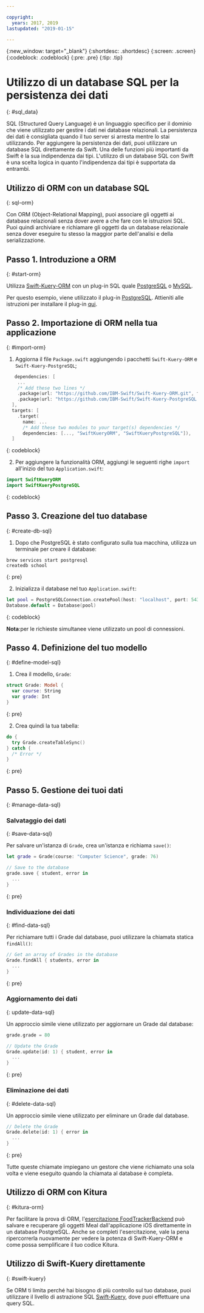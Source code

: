 ```yaml
---

copyright:
  years: 2017, 2019
lastupdated: "2019-01-15"

---
```


{:new_window: target="_blank"}
{:shortdesc: .shortdesc}
{:screen: .screen}
{:codeblock: .codeblock}
{:pre: .pre}
{:tip: .tip}

# Utilizzo di un database SQL per la persistenza dei dati
{: #sql_data}

SQL (Structured Query Language) è un linguaggio specifico per il dominio che viene utilizzato per gestire i dati nei database relazionali. La persistenza dei dati è consigliata quando il tuo server si arresta mentre lo stai utilizzando. Per aggiungere la persistenza dei dati, puoi utilizzare un database SQL direttamente da Swift.
Una delle funzioni più importanti da Swift è la sua indipendenza dai tipi. L'utilizzo di un database SQL con Swift è una scelta logica in quanto l'indipendenza dai tipi è supportata da entrambi.

## Utilizzo di ORM con un database SQL
{: sql-orm}

Con ORM (Object-Relational Mapping), puoi associare gli oggetti ai database relazionali senza dover avere a che fare con le istruzioni SQL. Puoi quindi archiviare e richiamare gli oggetti da un database relazionale senza dover eseguire tu stesso la maggior parte dell'analisi e della serializzazione.

## Passo 1. Introduzione a ORM
{: #start-orm}

Utilizza [Swift-Kuery-ORM](http://github.com/IBM-Swift/Swift-Kuery-ORM) con un plug-in SQL quale [PostgreSQL](http://github.com/IBM-Swift/Swift-Kuery-PostgreSQL) o [MySQL](http://github.com/IBM-Swift/SwiftKueryMySQL).

Per questo esempio, viene utilizzato il plug-in [PostgreSQL](http://github.com/IBM-Swift/Swift-Kuery-PostgreSQL). Attieniti alle istruzioni per installare il plug-in [qui](https://github.com/IBM-Swift/Swift-Kuery-PostgreSQL#postgresql-client-installation).

## Passo 2. Importazione di ORM nella tua applicazione
{: #import-orm}

1. Aggiorna il file `Package.swift` aggiungendo i pacchetti `Swift-Kuery-ORM` e `Swift-Kuery-PostgreSQL`;
  ```swift
     dependencies: [
      ...
      /* Add these two lines */
      .package(url: "https://github.com/IBM-Swift/Swift-Kuery-ORM.git", from: "0.0.1"),
      .package(url: "https://github.com/IBM-Swift/Swift-Kuery-PostgreSQL.git", from: "1.0.0"),
    ],
    targets: [
      .target(
        name: ...
        /* Add these two modules to your target(s) dependencies */
        dependencies: [..., "SwiftKueryORM", "SwiftKueryPostgreSQL"]),
    ]
  ```
  {: codeblock}

2. Per aggiungere la funzionalità ORM, aggiungi le seguenti righe `import` all'inizio del tuo `Application.swift`:
  ```swift
  import SwiftKueryORM
  import SwiftKueryPostgreSQL
  ```
  {: codeblock}

## Passo 3. Creazione del tuo database
{: #create-db-sql}

1. Dopo che PostgreSQL è stato configurato sulla tua macchina, utilizza un terminale per creare il database:
  ```
  brew services start postgresql
  createdb school
  ```
  {: pre}

2. Inizializza il database nel tuo `Application.swift`:
  ```swift
  let pool = PostgreSQLConnection.createPool(host: "localhost", port: 5432, options: [.databaseName("school")], poolOptions: ConnectionPoolOptions(initialCapacity: 10, maxCapacity: 50, timeout: 10000))
  Database.default = Database(pool)
  ```
  {: codeblock}

  **Nota**:per le richieste simultanee viene utilizzato un pool di connessioni.

## Passo 4. Definizione del tuo modello
{: #define-model-sql}

1. Crea il modello, `Grade`:
  ```swift
  struct Grade: Model {
    var course: String
    var grade: Int
  }
  ```
  {: pre}

2. Crea quindi la tua tabella:
  ```swift
  do {
    try Grade.createTableSync()
  } catch {
    /* Error */
  }
  ```
  {: pre}

## Passo 5. Gestione dei tuoi dati
{: #manage-data-sql}

### Salvataggio dei dati
{: #save-data-sql}

Per salvare un'istanza di `Grade`, crea un'istanza e richiama `save()`:
```swift
let grade = Grade(course: "Computer Science", grade: 76)

// Save to the database
grade.save { student, error in
  ...
}
```
{: pre}

### Individuazione dei dati
{: #find-data-sql}

Per richiamare tutti i Grade dal database, puoi utilizzare la chiamata statica `findAll()`:
```swift
// Get an array of Grades in the database
Grade.findAll { students, error in
  ...
}
```
{: pre}

### Aggiornamento dei dati
{: update-data-sql}

Un approccio simile viene utilizzato per aggiornare un Grade dal database:
```swift
grade.grade = 80

// Update the Grade
Grade.update(id: 1) { student, error in
  ...
}
```
{: pre}

### Eliminazione dei dati
{: #delete-data-sql}

Un approccio simile viene utilizzato per eliminare un Grade dal database.
```swift
// Delete the Grade
Grade.delete(id: 1) { error in
  ...
}
```
{: pre}

Tutte queste chiamate impiegano un gestore che viene richiamato una sola volta e viene eseguito quando la chiamata al database è completa.

## Utilizzo di ORM con Kitura
{: #kitura-orm}

Per facilitare la prova di ORM, l'[esercitazione FoodTrackerBackend](https://github.com/IBM/FoodTrackerBackend) può salvare e recuperare gli oggetti Meal dall'applicazione iOS direttamente in un database PostgreSQL. Anche se completi l'esercitazione, vale la pena ripercorrerla nuovamente per vedere la potenza di Swift-Kuery-ORM e come possa semplificare il tuo codice Kitura.

## Utilizzo di Swift-Kuery direttamente
{: #swift-kuery}

Se ORM ti limita perché hai bisogno di più controllo sul tuo database, puoi utilizzare il livello di astrazione SQL [Swift-Kuery](http://github.com/IBM-Swift/Swift-Kuery), dove puoi effettuare una query SQL.
